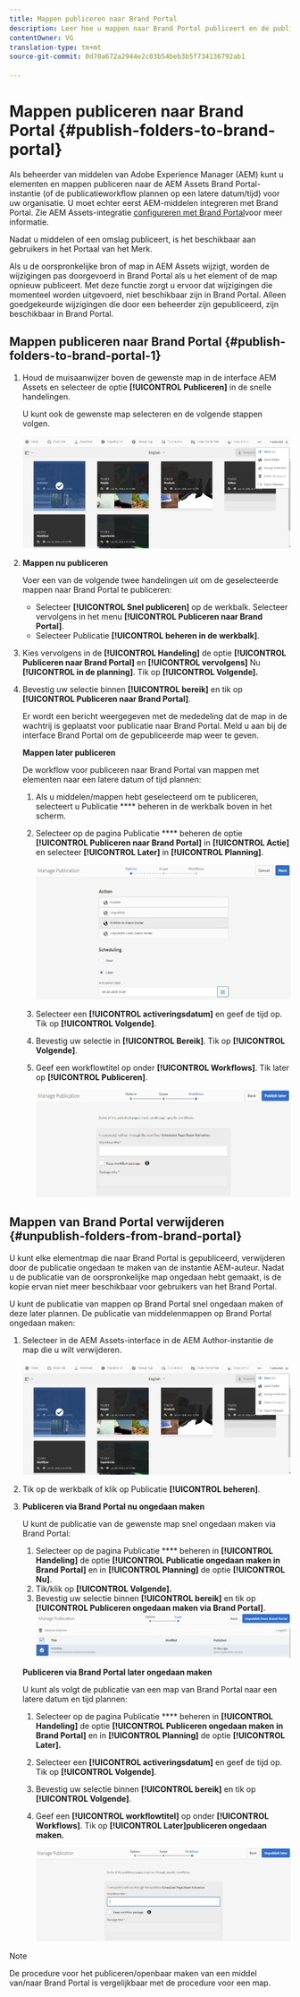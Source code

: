 ```yaml
---
title: Mappen publiceren naar Brand Portal
description: Leer hoe u mappen naar Brand Portal publiceert en de publicatie ervan ongedaan maakt.
contentOwner: VG
translation-type: tm+mt
source-git-commit: 0d70a672a2944e2c03b54beb3b5f734136792ab1

---
```



# Mappen publiceren naar Brand Portal {#publish-folders-to-brand-portal}

Als beheerder van middelen van Adobe Experience Manager (AEM) kunt u elementen en mappen publiceren naar de AEM Assets Brand Portal-instantie (of de publicatieworkflow plannen op een latere datum/tijd) voor uw organisatie. U moet echter eerst AEM-middelen integreren met Brand Portal. Zie AEM Assets-integratie [configureren met Brand Portal](brand-portal-configuring-integration.md)voor meer informatie.

Nadat u middelen of een omslag publiceert, is het beschikbaar aan gebruikers in het Portaal van het Merk.

Als u de oorspronkelijke bron of map in AEM Assets wijzigt, worden de wijzigingen pas doorgevoerd in Brand Portal als u het element of de map opnieuw publiceert. Met deze functie zorgt u ervoor dat wijzigingen die momenteel worden uitgevoerd, niet beschikbaar zijn in Brand Portal. Alleen goedgekeurde wijzigingen die door een beheerder zijn gepubliceerd, zijn beschikbaar in Brand Portal.

## Mappen publiceren naar Brand Portal {#publish-folders-to-brand-portal-1}

1. Houd de muisaanwijzer boven de gewenste map in de interface AEM Assets en selecteer de optie **[!UICONTROL Publiceren]** in de snelle handelingen.

   U kunt ook de gewenste map selecteren en de volgende stappen volgen.

   ![publish2bp](assets/publish2bp.png)

2. **Mappen nu publiceren**

   Voer een van de volgende twee handelingen uit om de geselecteerde mappen naar Brand Portal te publiceren:

   * Selecteer **[!UICONTROL Snel publiceren]** op de werkbalk. Selecteer vervolgens in het menu **[!UICONTROL Publiceren naar Brand Portal]**.
   * Selecteer Publicatie **[!UICONTROL beheren in de werkbalk]**.

3. Kies vervolgens in de **[!UICONTROL Handeling]** de optie **[!UICONTROL Publiceren naar Brand Portal]** en **[!UICONTROL vervolgens]** Nu **[!UICONTROL in de planning]**. Tik op **[!UICONTROL Volgende].**
4. Bevestig uw selectie binnen **[!UICONTROL bereik]** en tik op **[!UICONTROL Publiceren naar Brand Portal]**.

   Er wordt een bericht weergegeven met de mededeling dat de map in de wachtrij is geplaatst voor publicatie naar Brand Portal. Meld u aan bij de interface Brand Portal om de gepubliceerde map weer te geven.

   **Mappen later publiceren**

   De workflow voor publiceren naar Brand Portal van mappen met elementen naar een latere datum of tijd plannen:

   1. Als u middelen/mappen hebt geselecteerd om te publiceren, selecteert u Publicatie **** beheren in de werkbalk boven in het scherm.
   2. Selecteer op de pagina Publicatie **** beheren de optie **[!UICONTROL Publiceren naar Brand Portal]** in **[!UICONTROL Actie]** en selecteer **[!UICONTROL Later]** in **[!UICONTROL Planning]**.

      ![uitgeverij](assets/publishlaterbp.png)

   3. Selecteer een **[!UICONTROL activeringsdatum]** en geef de tijd op. Tik op **[!UICONTROL Volgende]**.
   4. Bevestig uw selectie in **[!UICONTROL Bereik]**. Tik op **[!UICONTROL Volgende]**.
   5. Geef een workflowtitel op onder **[!UICONTROL Workflows]**. Tik later op **[!UICONTROL Publiceren]**.

      ![manageplannulepub](assets/manageschedulepub.png)

## Mappen van Brand Portal verwijderen {#unpublish-folders-from-brand-portal}

U kunt elke elementmap die naar Brand Portal is gepubliceerd, verwijderen door de publicatie ongedaan te maken van de instantie AEM-auteur. Nadat u de publicatie van de oorspronkelijke map ongedaan hebt gemaakt, is de kopie ervan niet meer beschikbaar voor gebruikers van het Brand Portal.

U kunt de publicatie van mappen op Brand Portal snel ongedaan maken of deze later plannen. De publicatie van middelenmappen op Brand Portal ongedaan maken:

1. Selecteer in de AEM Assets-interface in de AEM Author-instantie de map die u wilt verwijderen.

   ![publish2bp-1](assets/publish2bp-1.png)

2. Tik op de werkbalk of klik op Publicatie **[!UICONTROL beheren]**.

3. **Publiceren via Brand Portal nu ongedaan maken**

   U kunt de publicatie van de gewenste map snel ongedaan maken via Brand Portal:

   1. Selecteer op de pagina Publicatie **** beheren in **[!UICONTROL Handeling]** de optie **[!UICONTROL Publicatie ongedaan maken in Brand Portal]** en in **[!UICONTROL Planning]** de optie **[!UICONTROL Nu]**.
   2. Tik/klik op **[!UICONTROL Volgende].**
   3. Bevestig uw selectie binnen **[!UICONTROL bereik]** en tik op **[!UICONTROL Publiceren ongedaan maken via Brand Portal]**.
   ![bevestigen-ongedaan maken](assets/confirm-unpublish.png)

   **Publiceren via Brand Portal later ongedaan maken**

   U kunt als volgt de publicatie van een map van Brand Portal naar een latere datum en tijd plannen:

   1. Selecteer op de pagina Publicatie **** beheren in **[!UICONTROL Handeling]** de optie **[!UICONTROL Publiceren ongedaan maken in Brand Portal]** en in **[!UICONTROL Planning]** de optie **[!UICONTROL Later].**
   2. Selecteer een **[!UICONTROL activeringsdatum]** en geef de tijd op. Tik op **[!UICONTROL Volgende]**.
   3. Bevestig uw selectie binnen **[!UICONTROL bereik]** en tik op **[!UICONTROL Volgende]**.
   4. Geef een **[!UICONTROL workflowtitel]** op onder **[!UICONTROL Workflows]**. Tik op **[!UICONTROL Later]publiceren ongedaan maken.**

      ![unpublishworkflows](assets/unpublishworkflows.png)


>[!NOTE]
>
>De procedure voor het publiceren/openbaar maken van een middel van/naar Brand Portal is vergelijkbaar met de procedure voor een map.
